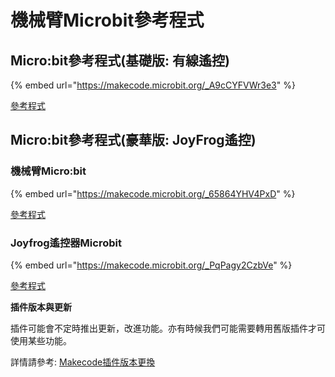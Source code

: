 # 機械臂Microbit參考程式

## Micro:bit參考程式(基礎版: 有線遙控)

{% embed url="https://makecode.microbit.org/_A9cCYFVWr3e3" %}

[參考程式](https://makecode.microbit.org/_A9cCYFVWr3e3)

## Micro:bit參考程式(豪華版: JoyFrog遙控)

### 機械臂Micro:bit

{% embed url="https://makecode.microbit.org/_65864YHV4PxD" %}

[參考程式](https://makecode.microbit.org/_65864YHV4PxD)

### Joyfrog遙控器Microbit

{% embed url="https://makecode.microbit.org/_PqPagy2CzbVe" %}

[參考程式](https://makecode.microbit.org/_PqPagy2CzbVe)

**插件版本與更新**

插件可能會不定時推出更新，改進功能。亦有時候我們可能需要轉用舊版插件才可使用某些功能。

詳情請參考: [Makecode插件版本更換](../../programmingplatforms/makecode/makecodeextupdate.md)
